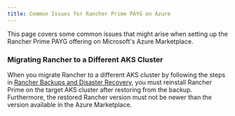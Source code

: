 ```yaml
---
title: Common Issues for Rancher Prime PAYG on Azure
---
```


This page covers some common issues that might arise when setting up the Rancher Prime PAYG offering on Microsoft's Azure Marketplace.

### Migrating Rancher to a Different AKS Cluster

When you migrate Rancher to a different AKS cluster by following the steps in [Rancher Backups and Disaster Recovery](../../../pages-for-subheaders/backup-restore-and-disaster-recovery.md), you must reinstall Rancher Prime on the target AKS cluster after restoring from the backup. Furthermore, the restored Rancher version must not be newer than the version available in the Azure Marketplace.
